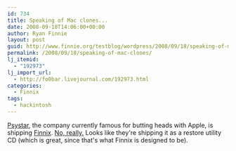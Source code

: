 ```yaml
---
id: 734
title: Speaking of Mac clones...
date: 2008-09-18T14:06:00+00:00
author: Ryan Finnie
layout: post
guid: http://www.finnie.org/testblog/wordpress/2008/09/18/speaking-of-mac-clones/
permalink: /2008/09/18/speaking-of-mac-clones/
lj_itemid:
  - "192973"
lj_import_url:
  - http://fo0bar.livejournal.com/192973.html
categories:
  - Finnix
tags:
  - hackintosh
---
```

[Psystar](http://www.psystar.com/), the company currently famous for butting heads with Apple, is shipping [Finnix](http://www.finnix.org/). [No, really.](http://www.psystar.com/opencomputing_leopard_restore_disk_.html) Looks like they're shipping it as a restore utility CD (which is great, since that's what Finnix is designed to be).
